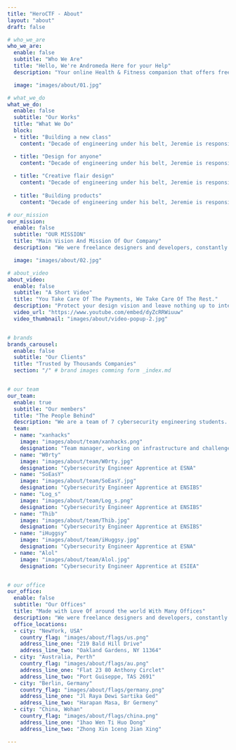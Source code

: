 ```yaml
---
title: "HeroCTF - About"
layout: "about"
draft: false

# who_we_are
who_we_are:
  enable: false
  subtitle: "Who We Are"
  title: "Hello, We're Andromeda Here for your Help"
  description: "Your online Health & Fitness companion that offers free assistance on its Facebook Group and provides quality paid guided personal training packages by and through website. We are the first ever, online manifesto in Bangladesh to make place you will select when you think of getting fit"

  image: "images/about/01.jpg"

# what_we_do
what_we_do:
  enable: false
  subtitle: "Our Works"
  title: "What We Do"
  block:
  - title: "Building a new class"
    content: "Decade of engineering under his belt, Jeremie is responsible for technical infrastructure and feature development. In Flow, wherever things just work is understanding developing complex systems"

  - title: "Design for anyone"
    content: "Decade of engineering under his belt, Jeremie is responsible for technical infrastructure and feature development. In Flow, wherever things just work is understanding developing complex systems"
    
  - title: "Creative flair design"
    content: "Decade of engineering under his belt, Jeremie is responsible for technical infrastructure and feature development. In Flow, wherever things just work is understanding developing complex systems"
    
  - title: "Building products"
    content: "Decade of engineering under his belt, Jeremie is responsible for technical infrastructure and feature development. In Flow, wherever things just work is understanding developing complex systems"

# our_mission
our_mission:
  enable: false
  subtitle: "OUR MISSION"
  title: "Main Vision And Mission Of Our Company"
  description: "We were freelance designers and developers, constantly finding ourselve deep vague feedback. leaving a notes from the sticky note piece ."

  image: "images/about/02.jpg"

# about_video
about_video:
  enable: false
  subtitle: "A Short Video"
  title: "You Take Care Of The Payments, We Take Care Of The Rest."
  description: "Protect your design vision and leave nothing up to interpretation with interaction recipes. Quickly share and access all your team members interactions by using libraries, ensuring consistcy throughout the."
  video_url: "https://www.youtube.com/embed/dyZcRRWiuuw"
  video_thumbnail: "images/about/video-popup-2.jpg"


# brands
brands_carousel:
  enable: false
  subtitle: "Our Clients"
  title: "Trusted by Thousands Companies"
  section: "/" # brand images comming form _index.md


# our team
our_team:
  enable: true
  subtitle: "Our members"
  title: "The People Behind"
  description: "We are a team of 7 cybersecurity engineering students. We study in 3 different French engineering schools, namely ENSIBS, ESNA and ESIEA.<br>We work on this event in our spare time."
  team:
  - name: "xanhacks"
    image: "images/about/team/xanhacks.png"
    designation: "Team manager, working on infrastructure and challenge creation (mainly in the web category). Relationship with partners and communication of the event."
  - name: "W0rty"
    image: "images/about/team/W0rty.jpg"
    designation: "Cybersecurity Engineer Apprentice at ESNA"
  - name: "SoEasY"
    image: "images/about/team/SoEasY.jpg"
    designation: "Cybersecurity Engineer Apprentice at ENSIBS"
  - name: "Log_s"
    image: "images/about/team/Log_s.png"
    designation: "Cybersecurity Engineer Apprentice at ENSIBS"
  - name: "Thib"
    image: "images/about/team/Thib.jpg"
    designation: "Cybersecurity Engineer Apprentice at ENSIBS"
  - name: "iHuggsy"
    image: "images/about/team/iHuggsy.jpg"
    designation: "Cybersecurity Engineer Apprentice at ESNA"
  - name: "Alol"
    image: "images/about/team/Alol.jpg"
    designation: "Cybersecurity Engineer Apprentice at ESIEA"


# our office
our_office:
  enable: false
  subtitle: "Our Offices"
  title: "Made with Love Of around the world With Many Offices"
  description: "We were freelance designers and developers, constantly finding <br> ourselves deep in vague feedback. This made every client and team"
  office_locations:
  - city: "NewYork, USA"
    country_flag: "images/about/flags/us.png"
    address_line_one: "219 Bald Hill Drive"
    address_line_two: "Oakland Gardens, NY 11364"
  - city: "Australia, Perth"
    country_flag: "images/about/flags/au.png"
    address_line_one: "Flat 23 80 Anthony Circlet"
    address_line_two: "Port Guiseppe, TAS 2691"
  - city: "Berlin, Germany"
    country_flag: "images/about/flags/germany.png"
    address_line_one: "Jl Raya Dewi Sartika Ged"
    address_line_two: "Harapan Masa, Br Germeny"
  - city: "China, Wohan"
    country_flag: "images/about/flags/china.png"
    address_line_one: "1hao Wen Ti Huo Dong"
    address_line_two: "Zhong Xin 1ceng Jian Xing"

---
```

